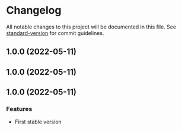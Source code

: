 # Changelog

All notable changes to this project will be documented in this file. See [standard-version](https://github.com/conventional-changelog/standard-version) for commit guidelines.

## 1.0.0 (2022-05-11)

## 1.0.0 (2022-05-11)

## 1.0.0 (2022-05-11)

### Features
* First stable version